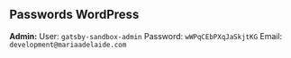 ## Passwords WordPress

**Admin:**
User: `gatsby-sandbox-admin`
Password: `wWPqCEbPXqJaSkjtKG`
Email: `development@mariaadelaide.com`
